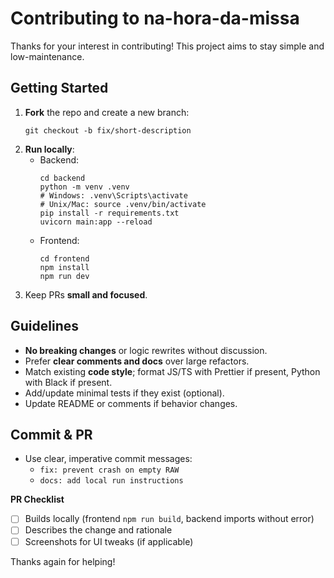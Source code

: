 # Contributing to na-hora-da-missa

Thanks for your interest in contributing! This project aims to stay simple and low-maintenance.

## Getting Started

1. **Fork** the repo and create a new branch:
   ```
   git checkout -b fix/short-description
   ```
2. **Run locally**:
   - Backend:
     ```
     cd backend
     python -m venv .venv
     # Windows: .venv\Scripts\activate
     # Unix/Mac: source .venv/bin/activate
     pip install -r requirements.txt
     uvicorn main:app --reload
     ```
   - Frontend:
     ```
     cd frontend
     npm install
     npm run dev
     ```
3. Keep PRs **small and focused**.

## Guidelines

- **No breaking changes** or logic rewrites without discussion.
- Prefer **clear comments and docs** over large refactors.
- Match existing **code style**; format JS/TS with Prettier if present, Python with Black if present.
- Add/update minimal tests if they exist (optional).
- Update README or comments if behavior changes.

## Commit & PR

- Use clear, imperative commit messages:
  - `fix: prevent crash on empty RAW`
  - `docs: add local run instructions`

**PR Checklist**
- [ ] Builds locally (frontend `npm run build`, backend imports without error)
- [ ] Describes the change and rationale
- [ ] Screenshots for UI tweaks (if applicable)

Thanks again for helping!